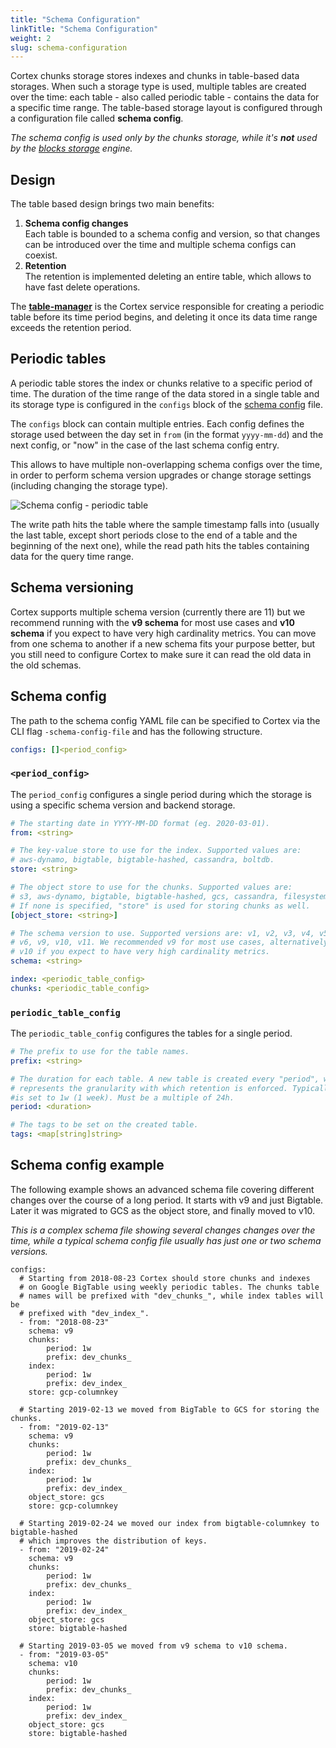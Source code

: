 ```yaml
---
title: "Schema Configuration"
linkTitle: "Schema Configuration"
weight: 2
slug: schema-configuration
---
```


Cortex chunks storage stores indexes and chunks in table-based data storages. When such a storage type is used, multiple tables are created over the time: each table - also called periodic table - contains the data for a specific time range. The table-based storage layout is configured through a configuration file called **schema config**.

_The schema config is used only by the chunks storage, while it's **not** used by the [blocks storage](../blocks-storage/_index.md) engine._

## Design

The table based design brings two main benefits:

1. **Schema config changes**<br />
   Each table is bounded to a schema config and version, so that changes can be introduced over the time and multiple schema configs can coexist.
2. **Retention**<br />
   The retention is implemented deleting an entire table, which allows to have fast delete operations.

The [**table-manager**](./table-manager.md) is the Cortex service responsible for creating a periodic table before its time period begins, and deleting it once its data time range exceeds the retention period.

## Periodic tables

A periodic table stores the index or chunks relative to a specific period of time. The duration of the time range of the data stored in a single table and its storage type is configured in the `configs` block of the [schema config](#schema-config) file.

The `configs` block can contain multiple entries. Each config defines the storage used between the day set in `from` (in the format `yyyy-mm-dd`) and the next config, or "now" in the case of the last schema config entry.

This allows to have multiple non-overlapping schema configs over the time, in order to perform schema version upgrades or change storage settings (including changing the storage type).

![Schema config - periodic table](/images/chunks-storage/schema-config-periodic-tables.png)

The write path hits the table where the sample timestamp falls into (usually the last table, except short periods close to the end of a table and the beginning of the next one), while the read path hits the tables containing data for the query time range.

## Schema versioning

Cortex supports multiple schema version (currently there are 11) but we recommend running with the **v9 schema** for most use cases and **v10 schema** if you expect to have very high cardinality metrics. You can move from one schema to another if a new schema fits your purpose better, but you still need to configure Cortex to make sure it can read the old data in the old schemas.

## Schema config

The path to the schema config YAML file can be specified to Cortex via the CLI flag `-schema-config-file` and has the following structure.

```yaml
configs: []<period_config>
```

### `<period_config>`

The `period_config` configures a single period during which the storage is using a specific schema version and backend storage.

```yaml
# The starting date in YYYY-MM-DD format (eg. 2020-03-01).
from: <string>

# The key-value store to use for the index. Supported values are:
# aws-dynamo, bigtable, bigtable-hashed, cassandra, boltdb.
store: <string>

# The object store to use for the chunks. Supported values are:
# s3, aws-dynamo, bigtable, bigtable-hashed, gcs, cassandra, filesystem.
# If none is specified, "store" is used for storing chunks as well. 
[object_store: <string>]

# The schema version to use. Supported versions are: v1, v2, v3, v4, v5,
# v6, v9, v10, v11. We recommended v9 for most use cases, alternatively
# v10 if you expect to have very high cardinality metrics.
schema: <string>

index: <periodic_table_config>
chunks: <periodic_table_config>
```

### `periodic_table_config`

The `periodic_table_config` configures the tables for a single period.

```yaml
# The prefix to use for the table names.
prefix: <string>

# The duration for each table. A new table is created every "period", which also
# represents the granularity with which retention is enforced. Typically this value
#is set to 1w (1 week). Must be a multiple of 24h.
period: <duration>

# The tags to be set on the created table.
tags: <map[string]string>
```

## Schema config example

The following example shows an advanced schema file covering different changes over the course of a long period. It starts with v9 and just Bigtable. Later it was migrated to GCS as the object store, and finally moved to v10.

_This is a complex schema file showing several changes changes over the time, while a typical schema config file usually has just one or two schema versions._

```
configs:
  # Starting from 2018-08-23 Cortex should store chunks and indexes
  # on Google BigTable using weekly periodic tables. The chunks table
  # names will be prefixed with "dev_chunks_", while index tables will be
  # prefixed with "dev_index_".
  - from: "2018-08-23"
    schema: v9
    chunks:
        period: 1w
        prefix: dev_chunks_
    index:
        period: 1w
        prefix: dev_index_
    store: gcp-columnkey

  # Starting 2019-02-13 we moved from BigTable to GCS for storing the chunks.
  - from: "2019-02-13"
    schema: v9
    chunks:
        period: 1w
        prefix: dev_chunks_
    index:
        period: 1w
        prefix: dev_index_
    object_store: gcs
    store: gcp-columnkey

  # Starting 2019-02-24 we moved our index from bigtable-columnkey to bigtable-hashed
  # which improves the distribution of keys.
  - from: "2019-02-24"
    schema: v9
    chunks:
        period: 1w
        prefix: dev_chunks_
    index:
        period: 1w
        prefix: dev_index_
    object_store: gcs
    store: bigtable-hashed

  # Starting 2019-03-05 we moved from v9 schema to v10 schema.
  - from: "2019-03-05"
    schema: v10
    chunks:
        period: 1w
        prefix: dev_chunks_
    index:
        period: 1w
        prefix: dev_index_
    object_store: gcs
    store: bigtable-hashed
```
